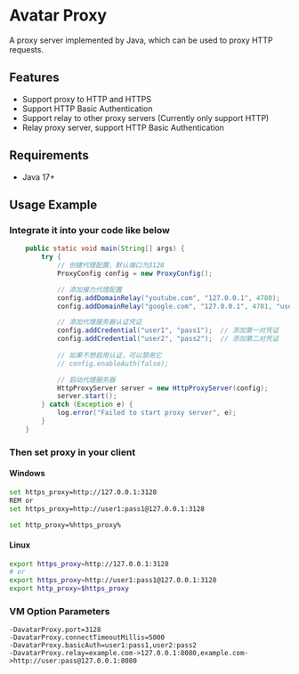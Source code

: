 # Avatar Proxy
A proxy server implemented by Java, which can be used to proxy HTTP requests.

## Features
- Support proxy to HTTP and HTTPS
- Support HTTP Basic Authentication
- Support relay to other proxy servers (Currently only support HTTP)
- Relay proxy server, support HTTP Basic Authentication

## Requirements
- Java 17+

## Usage Example
### Integrate it into your code like below
```java
    public static void main(String[] args) {
        try {
            // 创建代理配置，默认端口为3128
            ProxyConfig config = new ProxyConfig();

            // 添加接力代理配置
            config.addDomainRelay("youtube.com", "127.0.0.1", 4780);
            config.addDomainRelay("google.com", "127.0.0.1", 4781, "username", "password");

            // 添加代理服务器认证凭证
            config.addCredential("user1", "pass1");  // 添加第一对凭证
            config.addCredential("user2", "pass2");  // 添加第二对凭证
            
            // 如果不想启用认证，可以禁用它
            // config.enableAuth(false);

            // 启动代理服务器
            HttpProxyServer server = new HttpProxyServer(config);
            server.start();
        } catch (Exception e) {
            log.error("Failed to start proxy server", e);
        }
    }
```

### Then set proxy in your client
#### Windows
```sh
set https_proxy=http://127.0.0.1:3128
REM or
set https_proxy=http://user1:pass1@127.0.0.1:3128

set http_proxy=%https_proxy%
```
#### Linux
```sh
export https_proxy=http://127.0.0.1:3128
# or
export https_proxy=http://user1:pass1@127.0.0.1:3128
export http_proxy=$https_proxy

```

### VM Option Parameters
```
-DavatarProxy.port=3128
-DavatarProxy.connectTimeoutMillis=5000
-DavatarProxy.basicAuth=user1:pass1,user2:pass2
-DavatarProxy.relay=example.com->127.0.0.1:8080,example.com->http://user:pass@127.0.0.1:8080
```
